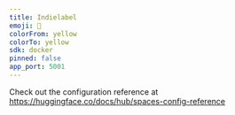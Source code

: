 ```yaml
---
title: Indielabel
emoji: 🏢
colorFrom: yellow
colorTo: yellow
sdk: docker
pinned: false
app_port: 5001
---
```


Check out the configuration reference at https://huggingface.co/docs/hub/spaces-config-reference
